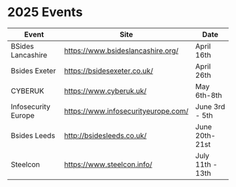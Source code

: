 # 2025 Events

| Event               | Site                                 | Date                  |
|---------------------|--------------------------------------|-----------------------|
| BSides Lancashire   | https://www.bsideslancashire.org/    | April 16th            |
| Bsides Exeter 	    | https://bsidesexeter.co.uk/ 	       | April 26th            |
| CYBERUK             | https://www.cyberuk.uk/              | May 6th-8th           |
| Infosecurity Europe	| https://www.infosecurityeurope.com/  | June 3rd - 5th        |
| Bsides Leeds      	| http://bsidesleeds.co.uk/            | June 20th-21st        |
| Steelcon 	          | https://www.steelcon.info/           | July 11th - 13th      |
